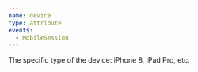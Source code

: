 ```yaml
---
name: device
type: attribute
events:
  - MobileSession
---
```


The specific type of the device: iPhone 8, iPad Pro, etc.